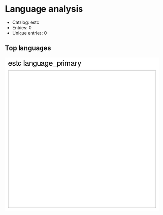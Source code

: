 

# Language analysis

 * Catalog: estc
 * Entries: 0
 * Unique entries: 0  


## Top languages

![plot of chunk top_lang](figure/top_lang-1.png)

